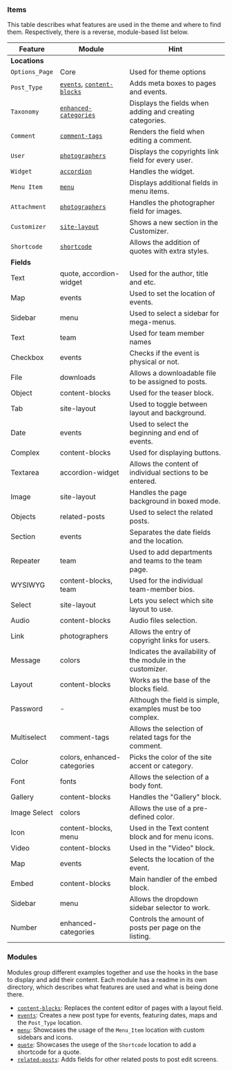 ### Items
This table describes what features are used in the theme and where to find them. Respectively, there is a reverse, module-based list below.

| Feature          | Module                  | Hint                                             |
|------------------|-------------------------|--------------------------------------------------|
| __Locations__    |                         |                                                  |
| `Options_Page`   | Core                    | Used for theme options                           |
| `Post_Type`      | [`events`](events), [`content-blocks`](content-blocks)  | Adds meta boxes to pages and events.             |
| `Taxonomy`       | [`enhanced-categories`](enhanced-categories)     | Displays the fields when adding and creating categories. |
| `Comment`        | [`comment-tags`](comment-tags)            | Renders the field when editing a comment.        |
| `User`           | [`photographers`](photographers)           | Displays the copyrights link field for every user. |
| `Widget`         | [`accordion`](accordion)               | Handles the widget.                              |
| `Menu Item`      | [`menu`](menu)                    | Displays additional fields in menu items.        |
| `Attachment`     | [`photographers`](photographers)           | Handles the photographer field for images.       |
| `Customizer`     | [`site-layout`](site-layout)             | Shows a new section in the Customizer.           |
| `Shortcode`      | [`shortcode`](shortcode)               | Allows the addition of quotes with extra styles. |
| __Fields__       |                         |                                                  |
| Text             | quote, accordion-widget | Used for the author, title and etc.              |
| Map              | events                  | Used to set the location of events.              |
| Sidebar          | menu                    | Used to select a sidebar for mega-menus.         |
| Text             | team                    | Used for team member names                       |
| Checkbox         | events                  | Checks if the event is physical or not.          |
| File             | downloads               | Allows a downloadable file to be assigned to posts. |
| Object           | content-blocks          | Used for the teaser block.                          |
| Tab              | site-layout             | Used to toggle between layout and background.    |
| Date             | events                  | Used to select the beginning and end of events.  |
| Complex          | content-blocks          | Used for displaying buttons.                     |
| Textarea         | accordion-widget        | Allows the content of individual sections to be entered. |
| Image            | site-layout             | Handles the page background in boxed mode.       |
| Objects          | related-posts           | Used to select the related posts.                |
| Section          | events                  | Separates the date fields and the location.      |
| Repeater         | team                    | Used to add departments and teams to the team page. |
| WYSIWYG          | content-blocks, team    | Used for the individual team-member bios.        |
| Select           | site-layout             | Lets you select which site layout to use.        |
| Audio            | content-blocks          | Audio files selection.                           |
| Link             | photographers           | Allows the entry of copyright links for users.   |
| Message          | colors                  | Indicates the availability of the module in the customizer. |
| Layout           | content-blocks          | Works as the base of the blocks field.           |
| Password         | -                       | Although the field is simple, examples must be too complex. |
| Multiselect      | comment-tags            | Allows the selection of related tags for the comment. |
| Color            | colors, enhanced-categories | Picks the color of the site accent or category. |
| Font             | fonts                   | Allows the selection of a body font.             |
| Gallery          | content-blocks          | Handles the "Gallery" block.                     |
| Image Select     | colors                  | Allows the use of a pre-defined color.           |
| Icon             | content-blocks, menu    | Used in the Text content block and for menu icons. |
| Video            | content-blocks          | Used in the "Video" block.                       |
| Map              | events                  | Selects the location of the event.               |
| Embed            | content-blocks          | Main handler of the embed block.                 |
| Sidebar          | menu                    | Allows the dropdown sidebar selector to work.    |
| Number           | enhanced-categories     | Controls the amount of posts per page on the listing. |

### Modules
Modules group different examples together and use the hooks in the base to display and add their content. Each module has a readme in its own directory, which describes what features are used and what is being done there.

- [`content-blocks`](modules/content-blocks): Replaces the content editor of pages with a layout field.
- [`events`](modules/events/): Creates a new post type for events, featuring dates, maps and the `Post_Type` location.
- [`menu`](modules/menu/): Showcases the usage of the `Menu_Item` location with custom sidebars and icons.
- [`quote`](modules/quote/): Showcases the usege of the `Shortcode` location to add a shortcode for a quote.
- [`related-posts`](modules/related-posts/): Adds fields for other related posts to post edit screens.
